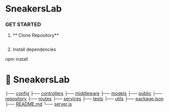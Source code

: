 # SneakersLab

### GET STARTED

1. ** Clone Repository**

```https://github.com/Frantz-tech/SneakersLab.git

```

2. Install dependencies

npm install

# 📂 SneakersLab

├── [config](./config/)
├── [controllers](./controllers/)
├── [middleware](./middleware/)
├── [models](./models/)
├── [public](./public/)
├── [repository](./repository/)
├── [routes](./routes/)
├── [services](./services/)
├── [tests](./tests/)
├── [utils](./utils/)
├── [package.json](./package.json)
├── [README.md](./README.md)
└── [server.js](./server.js)
